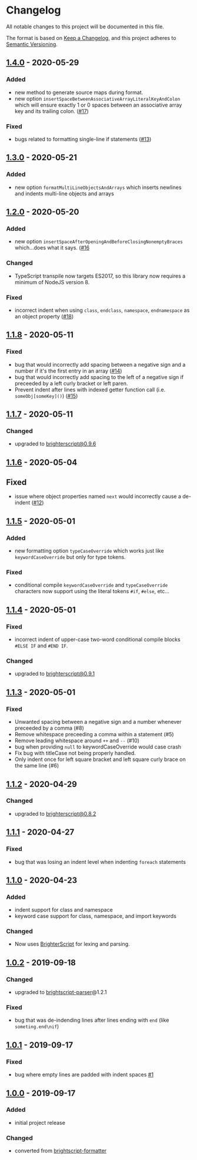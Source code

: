 # Changelog
All notable changes to this project will be documented in this file.

The format is based on [Keep a Changelog](https://keepachangelog.com/en/1.0.0/),
and this project adheres to [Semantic Versioning](https://semver.org/spec/v2.0.0.html).



## [1.4.0] - 2020-05-29
### Added 
 - new method to generate source maps during format.
 - new option `insertSpaceBetweenAssociativeArrayLiteralKeyAndColon` which will ensure exactly 1 or 0 spaces between an associative array key and its trailing colon. ([#17](https://github.com/rokucommunity/brighterscript-formatter/issues/17))
### Fixed
 - bugs related to formatting single-line if statements ([#13](https://github.com/rokucommunity/brighterscript-formatter/issues/13))



## [1.3.0] - 2020-05-21
### Added
 - new option `formatMultiLineObjectsAndArrays` which inserts newlines and indents multi-line objects and arrays



## [1.2.0] - 2020-05-20
### Added
 - new option `insertSpaceAfterOpeningAndBeforeClosingNonemptyBraces` which...does what it says. ([#16](https://github.com/rokucommunity/brighterscript-formatter/issues/16)
### Changed
 - TypeScript transpile now targets ES2017, so this library now requires a minimum of NodeJS version 8. 
### Fixed
 - incorrect indent when using `class`, `endclass`, `namespace`, `endnamespace` as an object property ([#18](https://github.com/rokucommunity/brighterscript-formatter/issues/18))



## [1.1.8] - 2020-05-11
### Fixed
 - bug that would incorrectly add spacing between a negative sign and a number if it's the first entry in an array ([#14](https://github.com/rokucommunity/brighterscript-formatter/issues/14))
 - bug that would incorrectly add spacing to the left of a negative sign if preceeded by a left curly bracket or left paren.  
 - Prevent indent after lines with indexed getter function call (i.e. `someObj[someKey]()`) ([#15](https://github.com/rokucommunity/brighterscript-formatter/issues/15))



## [1.1.7] - 2020-05-11
### Changed
 - upgraded to [brighterscript@0.9.6](https://github.com/rokucommunity/brighterscript/blob/master/CHANGELOG.md#096)



## [1.1.6] - 2020-05-04
## Fixed
 - issue where object properties named `next` would incorrectly cause a de-indent ([#12](https://github.com/rokucommunity/brighterscript-formatter/issues/12))



## [1.1.5] - 2020-05-01
### Added
 - new formatting option `typeCaseOverride` which works just like `keywordCaseOverride` but only for type tokens. 
### Fixed
 - conditional compile `keywordCaseOverride` and `typeCaseOverride` characters now support using the literal tokens `#if`, `#else`, etc...



## [1.1.4] - 2020-05-01
### Fixed
 - incorrect indent of upper-case two-word conditional compile blocks `#ELSE IF` and `#END IF`. 
### Changed
 - upgraded to [brighterscript@0.9.1](https://github.com/rokucommunity/brighterscript/blob/master/CHANGELOG.md#091---2020-05-01)



## [1.1.3] - 2020-05-01
### Fixed
 - Unwanted spacing between a negative sign and a number whenever preceeded by a comma (#8)
 - Remove whitespace preceeding a comma within a statement (#5)
 - Remove leading whitespace around `++` and `--` (#10)
 - bug when providing `null` to keywordCaseOverride would case crash
 - Fix bug with titleCase not being properly handled.
 - Only indent once for left square bracket and left square curly brace on the same line (#6)



## [1.1.2] - 2020-04-29
### Changed
 - upgraded to [brighterscript@0.8.2](https://github.com/rokucommunity/brighterscript/blob/master/CHANGELOG.md#082---2020-04-29)



## [1.1.1] - 2020-04-27
### Fixed
 - bug that was losing an indent level when indenting `foreach` statements



## [1.1.0] - 2020-04-23
### Added
 - indent support for class and namespace
 - keyword case support for class, namespace, and import keywords
### Changed
 - Now uses [BrighterScript](https://github.com/RokuCommunity/brighterscript) for lexing and parsing.



## [1.0.2] - 2019-09-18
### Changed
 - upgraded to [brightscript-parser](https://github.com/RokuCommunity/brightscript-parser)@1.2.1
### Fixed
 - bug that was de-indending lines after lines ending with `end` (like `someting.end\nif`)



## [1.0.1] - 2019-09-17
### Fixed
 - bug where empty lines are padded with indent spaces [#1](https://github.com/rokucommunity/brighterscript-formatter/issues/1)



## [1.0.0] - 2019-09-17
### Added
 - initial project release
### Changed
 - converted from [brightscript-formatter](https://github.com/RokuCommunity/brightscript-formatter)



[1.4.0]:  https://github.com/RokuCommunity/brighterscript-formatter/compare/v1.3.0...v1.4.0
[1.3.0]:  https://github.com/RokuCommunity/brighterscript-formatter/compare/v1.2.0...v1.3.0
[1.2.0]:  https://github.com/RokuCommunity/brighterscript-formatter/compare/v1.1.8...v1.2.0
[1.1.8]:  https://github.com/RokuCommunity/brighterscript-formatter/compare/v1.1.7...v1.1.8
[1.1.7]:  https://github.com/RokuCommunity/brighterscript-formatter/compare/v1.1.6...v1.1.7
[1.1.6]:  https://github.com/RokuCommunity/brighterscript-formatter/compare/v1.1.5...v1.1.6
[1.1.5]:  https://github.com/RokuCommunity/brighterscript-formatter/compare/v1.1.4...v1.1.5
[1.1.4]:  https://github.com/RokuCommunity/brighterscript-formatter/compare/v1.1.3...v1.1.4
[1.1.3]:  https://github.com/RokuCommunity/brighterscript-formatter/compare/v1.1.2...v1.1.3
[1.1.2]:  https://github.com/RokuCommunity/brighterscript-formatter/compare/v1.1.1...v1.1.2
[1.1.1]:  https://github.com/RokuCommunity/brighterscript-formatter/compare/v1.1.0...v1.1.1
[1.1.0]:  https://github.com/RokuCommunity/brighterscript-formatter/compare/v1.0.2...v1.1.0
[1.0.2]:  https://github.com/RokuCommunity/brighterscript-formatter/compare/v1.0.1...v1.0.2
[1.0.1]:  https://github.com/RokuCommunity/brighterscript-formatter/compare/v1.0.0...v1.0.1
[1.0.0]:  https://github.com/RokuCommunity/brighterscript-formatter/tree/v1.0.0
